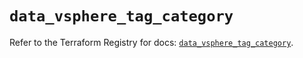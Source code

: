 # `data_vsphere_tag_category`

Refer to the Terraform Registry for docs: [`data_vsphere_tag_category`](https://registry.terraform.io/providers/hashicorp/vsphere/2.11.1/docs/data-sources/tag_category).
